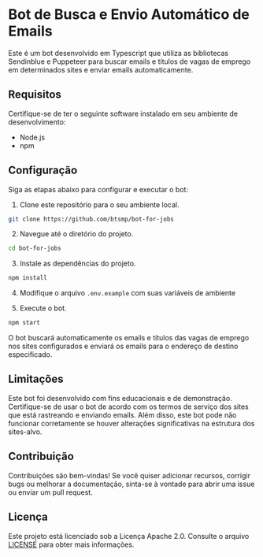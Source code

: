 # Bot de Busca e Envio Automático de Emails

Este é um bot desenvolvido em Typescript que utiliza as bibliotecas Sendinblue e Puppeteer para buscar emails e títulos de vagas de emprego em determinados sites e enviar emails automaticamente.

## Requisitos

Certifique-se de ter o seguinte software instalado em seu ambiente de desenvolvimento:

- Node.js
- npm 

## Configuração

Siga as etapas abaixo para configurar e executar o bot:

1. Clone este repositório para o seu ambiente local.

```bash
git clone https://github.com/btsmp/bot-for-jobs
```

2. Navegue até o diretório do projeto.

```bash
cd bot-for-jobs
```

3. Instale as dependências do projeto.

```bash
npm install
```


4. Modifique o arquivo `.env.example` com suas variáveis de ambiente


5. Execute o bot.

```bash
npm start
```

O bot buscará automaticamente os emails e títulos das vagas de emprego nos sites configurados e enviará os emails para o endereço de destino especificado.


## Limitações

Este bot foi desenvolvido com fins educacionais e de demonstração. Certifique-se de usar o bot de acordo com os termos de serviço dos sites que está rastreando e enviando emails. Além disso, este bot pode não funcionar corretamente se houver alterações significativas na estrutura dos sites-alvo.

## Contribuição

Contribuições são bem-vindas! Se você quiser adicionar recursos, corrigir bugs ou melhorar a documentação, sinta-se à vontade para abrir uma issue ou enviar um pull request.

## Licença

Este projeto está licenciado sob a Licença Apache 2.0. Consulte o arquivo [LICENSE]("https://raw.githubusercontent.com/btsmp/bot-for-jobs/master/LICENSE") para obter mais informações.